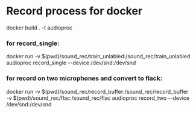 # Record process for docker

docker build . -t audioproc

### for record_single: 
docker run -v $(pwd)/sound_rec/train_unlabled:/sound_rec/train_unlabled audioproc record_single --device /dev/snd:/dev/snd            

### for record on two microphones and convert to flack:
docker run -v $(pwd)/sound_rec/record_buffer:/sound_rec/record_buffer \
-v $(pwd)/sound_rec/flac:/sound_rec/flac audioproc record_two --device /dev/snd:/dev/snd 
